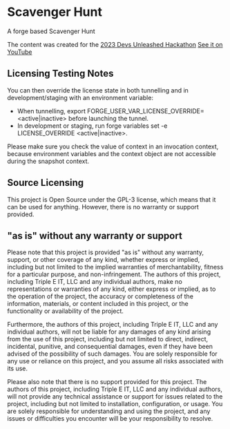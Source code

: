 # Scavenger Hunt

A forge based Scavenger Hunt

The content was created for the [2023 Devs Unleashed Hackathon](https://devpost.com/software/atlassian-scavenger-hunt)
[See it on YouTube](https://youtu.be/GaE_KIgOSKU)


## Licensing Testing Notes
You can then override the license state in both tunnelling and in development/staging with an environment variable:

 - When tunnelling, export FORGE_USER_VAR_LICENSE_OVERRIDE=<active|inactive> before launching the tunnel.
 - In development or staging, run forge variables set -e <environment> LICENSE_OVERRIDE <active|inactive>.

Please make sure you check the value of context in an invocation context, because environment variables and the context object are not accessible during the snapshot context.

## Source Licensing
This project is Open Source under the GPL-3 license, which means that it can be used for anything. However, there is no warranty or support provided.

## "as is" without any warranty or support
Please note that this project is provided "as is" without any warranty, support, or other coverage of any kind, whether express or implied, including but not limited to the implied warranties of merchantability, fitness for a particular purpose, and non-infringement. The authors of this project, including Triple E IT, LLC and any individual authors, make no representations or warranties of any kind, either express or implied, as to the operation of the project, the accuracy or completeness of the information, materials, or content included in this project, or the functionality or availability of the project.

Furthermore, the authors of this project, including Triple E IT, LLC and any individual authors, will not be liable for any damages of any kind arising from the use of this project, including but not limited to direct, indirect, incidental, punitive, and consequential damages, even if they have been advised of the possibility of such damages. You are solely responsible for any use or reliance on this project, and you assume all risks associated with its use.

Please also note that there is no support provided for this project. The authors of this project, including Triple E IT, LLC and any individual authors, will not provide any technical assistance or support for issues related to the project, including but not limited to installation, configuration, or usage. You are solely responsible for understanding and using the project, and any issues or difficulties you encounter will be your responsibility to resolve.